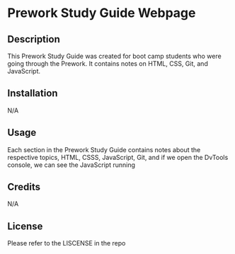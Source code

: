 # Prework Study Guide Webpage

## Description

This Prework Study Guide was created for boot camp students who were going through the Prework. It contains notes on HTML, CSS, Git, and JavaScript.

## Installation

N/A

## Usage

Each section in the Prework Study Guide contains notes about the respective topics, HTML, CSSS, JavaScript, Git, and if we open the DvTools console, we can see the JavaScript running

## Credits

N/A

## License

Please refer to the LISCENSE in the repo